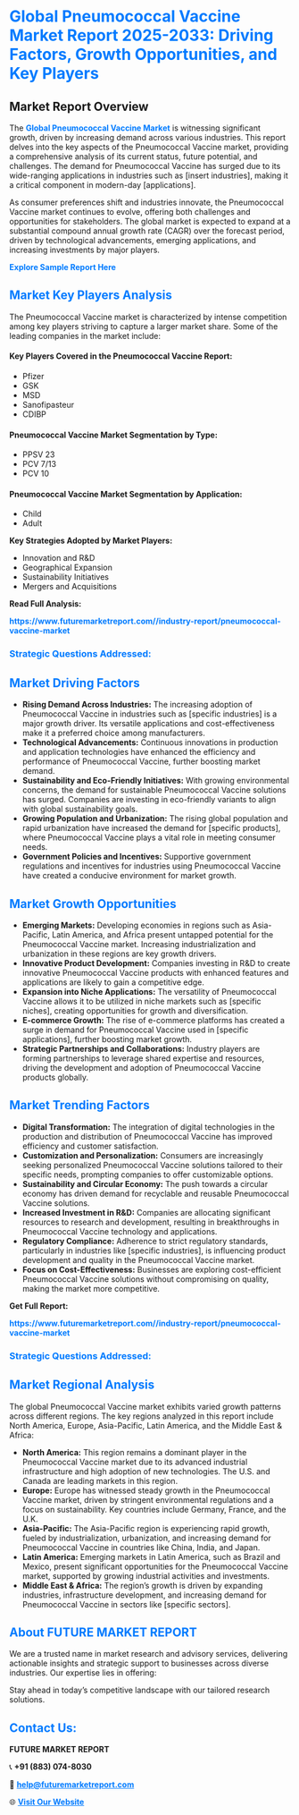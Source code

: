 <h1 style="color: #007BFF;">Global Pneumococcal Vaccine Market Report 2025-2033: Driving Factors, Growth Opportunities, and Key Players</h1>

<section id="overview">
<h2>Market Report Overview</h2>
<p>The <a href="https://www.futuremarketreport.com//industry-report/pneumococcal-vaccine-market" style="color: #007BFF; text-decoration: none;"><strong>Global Pneumococcal Vaccine Market</strong></a> is witnessing significant growth, driven by increasing demand across various industries. This report delves into the key aspects of the Pneumococcal Vaccine market, providing a comprehensive analysis of its current status, future potential, and challenges. The demand for Pneumococcal Vaccine has surged due to its wide-ranging applications in industries such as [insert industries], making it a critical component in modern-day [applications].</p>
<p>As consumer preferences shift and industries innovate, the Pneumococcal Vaccine market continues to evolve, offering both challenges and opportunities for stakeholders. The global market is expected to expand at a substantial compound annual growth rate (CAGR) over the forecast period, driven by technological advancements, emerging applications, and increasing investments by major players.</p>
</section>

<section id="overview">
<p><a href="https://www.futuremarketreport.com//request-sample/reportId=61105" style="color: #007BFF; text-decoration: none;"><strong>Explore Sample Report Here</strong></a></p>
</section>

<section id="key-players">
<h2 style="color: #007BFF;">Market Key Players Analysis</h2>
<p>The Pneumococcal Vaccine market is characterized by intense competition among key players striving to capture a larger market share. Some of the leading companies in the market include:</p>
<h4>Key Players Covered in the Pneumococcal Vaccine Report:</h4>
<ul><li>Pfizer</li><li>GSK</li><li>MSD</li><li>Sanofipasteur</li><li>CDIBP</li></ul>
<h4>Pneumococcal Vaccine Market Segmentation by Type:</h4>
<ul><li>PPSV 23</li><li>PCV 7/13</li><li>PCV 10</li></ul>

<h4>Pneumococcal Vaccine Market Segmentation by Application:</h4>
<ul><li>Child</li><li>Adult</li></ul>
<p><strong>Key Strategies Adopted by Market Players:</strong></p>
<ul>
<li>Innovation and R&D</li>
<li>Geographical Expansion</li>
<li>Sustainability Initiatives</li>
<li>Mergers and Acquisitions</li>
</ul>
</section>

<section>
<p><strong>Read Full Analysis: </strong></p><a href="https://www.futuremarketreport.com//industry-report/pneumococcal-vaccine-market" style="color: #007BFF; text-decoration: none;"><strong>https://www.futuremarketreport.com//industry-report/pneumococcal-vaccine-market</strong></a>
<h3 style="color: #007BFF;">Strategic Questions Addressed:</h3>
</section>

<section id="driving-factors">
<h2 style="color: #007BFF;">Market Driving Factors</h2>
<ul>
<li><strong>Rising Demand Across Industries:</strong> The increasing adoption of Pneumococcal Vaccine in industries such as [specific industries] is a major growth driver. Its versatile applications and cost-effectiveness make it a preferred choice among manufacturers.</li>
<li><strong>Technological Advancements:</strong> Continuous innovations in production and application technologies have enhanced the efficiency and performance of Pneumococcal Vaccine, further boosting market demand.</li>
<li><strong>Sustainability and Eco-Friendly Initiatives:</strong> With growing environmental concerns, the demand for sustainable Pneumococcal Vaccine solutions has surged. Companies are investing in eco-friendly variants to align with global sustainability goals.</li>
<li><strong>Growing Population and Urbanization:</strong> The rising global population and rapid urbanization have increased the demand for [specific products], where Pneumococcal Vaccine plays a vital role in meeting consumer needs.</li>
<li><strong>Government Policies and Incentives:</strong> Supportive government regulations and incentives for industries using Pneumococcal Vaccine have created a conducive environment for market growth.</li>
</ul>
</section>

<section id="growth-opportunities">
<h2 style="color: #007BFF;">Market Growth Opportunities</h2>
<ul>
<li><strong>Emerging Markets:</strong> Developing economies in regions such as Asia-Pacific, Latin America, and Africa present untapped potential for the Pneumococcal Vaccine market. Increasing industrialization and urbanization in these regions are key growth drivers.</li>
<li><strong>Innovative Product Development:</strong> Companies investing in R&D to create innovative Pneumococcal Vaccine products with enhanced features and applications are likely to gain a competitive edge.</li>
<li><strong>Expansion into Niche Applications:</strong> The versatility of Pneumococcal Vaccine allows it to be utilized in niche markets such as [specific niches], creating opportunities for growth and diversification.</li>
<li><strong>E-commerce Growth:</strong> The rise of e-commerce platforms has created a surge in demand for Pneumococcal Vaccine used in [specific applications], further boosting market growth.</li>
<li><strong>Strategic Partnerships and Collaborations:</strong> Industry players are forming partnerships to leverage shared expertise and resources, driving the development and adoption of Pneumococcal Vaccine products globally.</li>
</ul>
</section>

<section id="trending-factors">
<h2 style="color: #007BFF;">Market Trending Factors</h2>
<ul>
<li><strong>Digital Transformation:</strong> The integration of digital technologies in the production and distribution of Pneumococcal Vaccine has improved efficiency and customer satisfaction.</li>
<li><strong>Customization and Personalization:</strong> Consumers are increasingly seeking personalized Pneumococcal Vaccine solutions tailored to their specific needs, prompting companies to offer customizable options.</li>
<li><strong>Sustainability and Circular Economy:</strong> The push towards a circular economy has driven demand for recyclable and reusable Pneumococcal Vaccine solutions.</li>
<li><strong>Increased Investment in R&D:</strong> Companies are allocating significant resources to research and development, resulting in breakthroughs in Pneumococcal Vaccine technology and applications.</li>
<li><strong>Regulatory Compliance:</strong> Adherence to strict regulatory standards, particularly in industries like [specific industries], is influencing product development and quality in the Pneumococcal Vaccine market.</li>
<li><strong>Focus on Cost-Effectiveness:</strong> Businesses are exploring cost-efficient Pneumococcal Vaccine solutions without compromising on quality, making the market more competitive.</li>
</ul>
</section>

<section>
<p><strong>Get Full Report: </strong></p><a href="https://www.futuremarketreport.com//industry-report/pneumococcal-vaccine-market" style="color: #007BFF; text-decoration: none;"><strong>https://www.futuremarketreport.com//industry-report/pneumococcal-vaccine-market</strong></a>
<h3 style="color: #007BFF;">Strategic Questions Addressed:</h3>
</section>


<section id="regional-analysis">
<h2 style="color: #007BFF;">Market Regional Analysis</h2>
<p>The global Pneumococcal Vaccine market exhibits varied growth patterns across different regions. The key regions analyzed in this report include North America, Europe, Asia-Pacific, Latin America, and the Middle East & Africa:</p>
<ul>
<li><strong>North America:</strong> This region remains a dominant player in the Pneumococcal Vaccine market due to its advanced industrial infrastructure and high adoption of new technologies. The U.S. and Canada are leading markets in this region.</li>
<li><strong>Europe:</strong> Europe has witnessed steady growth in the Pneumococcal Vaccine market, driven by stringent environmental regulations and a focus on sustainability. Key countries include Germany, France, and the U.K.</li>
<li><strong>Asia-Pacific:</strong> The Asia-Pacific region is experiencing rapid growth, fueled by industrialization, urbanization, and increasing demand for Pneumococcal Vaccine in countries like China, India, and Japan.</li>
<li><strong>Latin America:</strong> Emerging markets in Latin America, such as Brazil and Mexico, present significant opportunities for the Pneumococcal Vaccine market, supported by growing industrial activities and investments.</li>
<li><strong>Middle East & Africa:</strong> The region’s growth is driven by expanding industries, infrastructure development, and increasing demand for Pneumococcal Vaccine in sectors like [specific sectors].</li>
</ul>
</section>

<footer>
<h2 style="color: #007BFF;">About FUTURE MARKET REPORT</h2>
<p>We are a trusted name in market research and advisory services, delivering actionable insights and strategic support to businesses across diverse industries. Our expertise lies in offering:</p>

<p>Stay ahead in today’s competitive landscape with our tailored research solutions.</p>

<h2 style="color: #007BFF;">Contact Us:</h2>
<p><strong>FUTURE MARKET REPORT</strong></p>
<p>📞 <strong>+91 (883) 074-8030</strong></p>
<p>📧 <strong><a href="mailto:help@futuremarketreport.com" style="color: #007BFF;">help@futuremarketreport.com</a></strong></p>
<p>🌐 <strong><a href="https://www.futuremarketreport.com/" style="color: #007BFF;">Visit Our Website</a></strong></p>
</footer>
